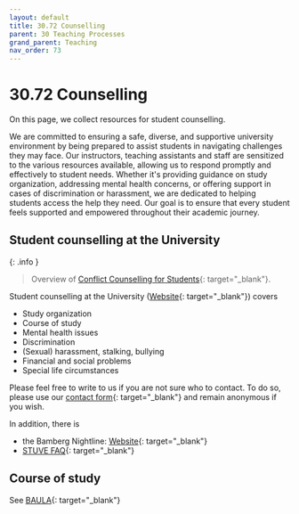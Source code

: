 ```yaml
---
layout: default
title: 30.72 Counselling
parent: 30 Teaching Processes
grand_parent: Teaching
nav_order: 73
---
```


# 30.72 Counselling

On this page, we collect resources for student counselling.

We are committed to ensuring a safe, diverse, and supportive university environment by being prepared to assist students in navigating challenges they may face.
Our instructors, teaching assistants and staff are sensitized to the various resources available, allowing us to respond promptly and effectively to student needs.
Whether it's providing guidance on study organization, addressing mental health concerns, or offering support in cases of discrimination or harassment, we are dedicated to helping students access the help they need.
Our goal is to ensure that every student feels supported and empowered throughout their academic journey.

## Student counselling at the University

{: .info }
> Overview of [Conflict Counselling for Students](https://www.uni-bamberg.de/en/administration-and-institutions/advisory-services/for-students/){: target="_blank"}.

Student counselling at the University ([Website](https://www.uni-bamberg.de/studium/im-studium/beratung-fuer-studierende/){: target="_blank"}) covers

- Study organization
- Course of study
- Mental health issues
- Discrimination
- (Sexual) harassment, stalking, bullying
- Financial and social problems
- Special life circumstances

Please feel free to write to us if you are not sure who to contact.
To do so, please use our [contact form](https://www.uni-bamberg.de/en/studies/currently-enrolled/conflict-advisory-services-for-students/form/){: target="_blank"} and remain anonymous if you wish.

In addition, there is 

- the Bamberg Nightline: [Website](https://bamberg.nightlines.eu/){: target="_blank"}
- [STUVE FAQ](https://stuve-bamberg.de/faq/){: target="_blank"}

## Course of study

See [BAULA](https://baula.minf.uni-bamberg.de/welcome){: target="_blank"}

